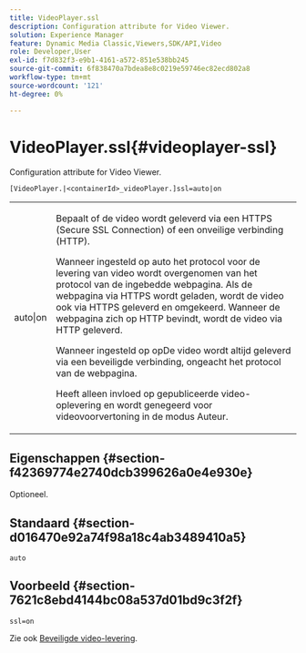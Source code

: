 ```yaml
---
title: VideoPlayer.ssl
description: Configuration attribute for Video Viewer.
solution: Experience Manager
feature: Dynamic Media Classic,Viewers,SDK/API,Video
role: Developer,User
exl-id: f7d832f3-e9b1-4161-a572-851e538bb245
source-git-commit: 6f838470a7bdea8e8c0219e59746ec82ecd802a8
workflow-type: tm+mt
source-wordcount: '121'
ht-degree: 0%

---
```


# VideoPlayer.ssl{#videoplayer-ssl}

Configuration attribute for Video Viewer.

<!-- >[!NOTE]
>
>This configuration attribute only applies to AEM 6.2 with installation of [Feature Pack NPR-13480](https://www.adobeaemcloud.com/content/marketplace/marketplaceProxy.html?packagePath=/content/companies/public/adobe/packages/cq620/featurepack/cq-6.2.0-featurepack-13480) and to AEM 6.1 with installation of [Feature Pack NPR-15011](https://www.adobeaemcloud.com/content/marketplace/marketplaceProxy.html?packagePath=/content/companies/public/adobe/packages/cq610/featurepack/cq-6.1.0-featurepack-15011). -->

`[VideoPlayer.|<containerId>_videoPlayer.]ssl=auto|on`

<table id="table_C616483932C2482CA9794DDD7313FD7C"> 
 <tbody> 
  <tr> 
   <td colname="col1"> <p> <span class="codeph"> auto|on</span> </p> </td> 
   <td colname="col2"> <p> Bepaalt of de video wordt geleverd via een HTTPS (Secure SSL Connection) of een onveilige verbinding (HTTP). </p> <p>Wanneer ingesteld op <span class="codeph"> auto</span> het protocol voor de levering van video wordt overgenomen van het protocol van de ingebedde webpagina. Als de webpagina via HTTPS wordt geladen, wordt de video ook via HTTPS geleverd en omgekeerd. Wanneer de webpagina zich op HTTP bevindt, wordt de video via HTTP geleverd. </p> <p>Wanneer ingesteld op <span class="codeph"> op</span>De video wordt altijd geleverd via een beveiligde verbinding, ongeacht het protocol van de webpagina. </p> <p>Heeft alleen invloed op gepubliceerde video-oplevering en wordt genegeerd voor videovoorvertoning in de modus Auteur. </p> </td> 
  </tr> 
 </tbody> 
</table>

## Eigenschappen {#section-f42369774e2740dcb399626a0e4e930e}

Optioneel.

## Standaard {#section-d016470e92a74f98a18c4ab3489410a5}

`auto`

## Voorbeeld {#section-7621c8ebd4144bc08a537d01bd9c3f2f}

```
ssl=on
```

<!--<a id="section_5943AC73316749C68761FF7F74DA7547"></a>-->

Zie ook [Beveiligde video-levering](../../../c-html5-s7-aem-asset-viewers/c-html5-video-reference/c-html5-video-viewer-20-securevideodelivery.md#concept-cf9d1346a07d4429b0c6c32c9cac50ff).
